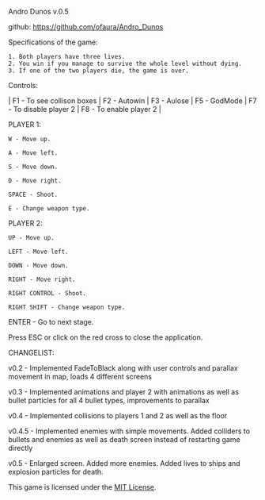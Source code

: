 Andro Dunos v.0.5

github: https://github.com/ofaura/Andro_Dunos

Specifications of the game:

	1. Both players have three lives.
	2. You win if you manage to survive the whole level without dying.
	3. If one of the two players die, the game is over.

Controls:

| F1 - To see collison boxes |
F2 - Autowin |
F3 - Aulose |
F5 - GodMode |
F7 - To disable player 2 |
F8 - To enable player 2 |

PLAYER 1:

	W - Move up.

	A - Move left.

	S - Move down.

	D - Move right.

	SPACE - Shoot.
	
	E - Change weapon type.

PLAYER 2:

	UP - Move up.

	LEFT - Move left.

	DOWN - Move down.

	RIGHT - Move right.

	RIGHT CONTROL - Shoot.
	
	RIGHT SHIFT - Change weapon type.


ENTER - Go to next stage.

Press ESC or click on the red cross to close the application.

CHANGELIST:

v0.2 - Implemented FadeToBlack along with user controls and parallax movement in map, loads 4 different screens

v0.3 - Implemented animations and player 2 with animations as well as bullet particles for all 4 bullet types, improvements to parallax

v0.4 - Implemented collisions to players 1 and 2 as well as the floor

v0.4.5 - Implemented enemies with simple movements. Added colliders to bullets and enemies as well as death screen instead of restarting game directly

v0.5 - Enlarged screen. Added more enemies. Added lives to ships and explosion particles for death.


This game is licensed under the [MIT License](LICENSE).
